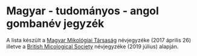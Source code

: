 # Magyar - tudományos - angol gombanév jegyzék

A lista készült a <a href="https://gombanet.hu/latin-magyar-nevjegyzek-online-verzio-2017">Magyar Mikológiai Társaság</a> névjegyzéke (2017 április 26) illetve a <a href="https://www.britmycolsoc.org.uk/resources/english-names">British Micological Society</a> névjegyzéke (2019 július) alapján.
